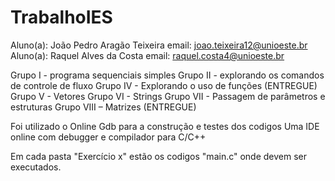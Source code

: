 # TrabalhoIES

Aluno(a): João Pedro Aragão Teixeira 
email: joao.teixeira12@unioeste.br
Aluno(a): Raquel Alves da Costa
email: raquel.costa4@unioeste.br


Grupo I - programa sequenciais simples
Grupo II - explorando os comandos de controle de fluxo
Grupo IV - Explorando o uso de funções (ENTREGUE)
Grupo V - Vetores
Grupo VI - Strings
Grupo VII - Passagem de parâmetros e estruturas
Grupo VIII – Matrizes (ENTREGUE)

Foi utilizado o Online Gdb para a construção e testes dos codigos
Uma IDE online com debugger e compilador para C/C++

Em cada pasta "Exercício x" estão os codigos "main.c" onde devem ser executados.
